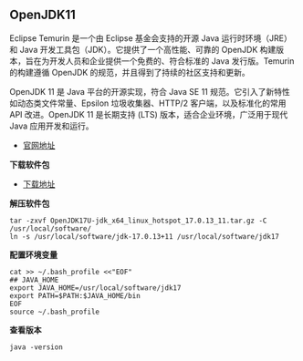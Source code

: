 ## OpenJDK11

Eclipse Temurin 是一个由 Eclipse 基金会支持的开源 Java 运行时环境（JRE）和 Java 开发工具包（JDK）。它提供了一个高性能、可靠的 OpenJDK 构建版本，旨在为开发人员和企业提供一个免费的、符合标准的 Java 发行版。Temurin 的构建遵循 OpenJDK 的规范，并且得到了持续的社区支持和更新。

OpenJDK 11 是 Java 平台的开源实现，符合 Java SE 11 规范。它引入了新特性如动态类文件常量、Epsilon 垃圾收集器、HTTP/2 客户端，以及标准化的常用 API 改进。OpenJDK 11 是长期支持 (LTS) 版本，适合企业环境，广泛用于现代 Java 应用开发和运行。

- [官网地址](https://adoptium.net/zh-CN/)



**下载软件包**

- [下载地址](https://adoptium.net/zh-CN/temurin/releases/?os=linux&arch=x64&package=jdk&version=11)

**解压软件包**

```
tar -zxvf OpenJDK17U-jdk_x64_linux_hotspot_17.0.13_11.tar.gz -C /usr/local/software/
ln -s /usr/local/software/jdk-17.0.13+11 /usr/local/software/jdk17
```

**配置环境变量**

```
cat >> ~/.bash_profile <<"EOF"
## JAVA_HOME
export JAVA_HOME=/usr/local/software/jdk17
export PATH=$PATH:$JAVA_HOME/bin
EOF
source ~/.bash_profile
```

**查看版本**

```
java -version
```
